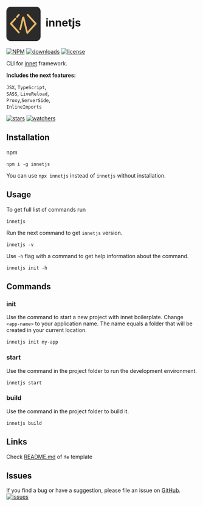 <a href="https://www.npmjs.com/package/innet"><img src="https://raw.githubusercontent.com/d8corp/innet/main/logo.svg" align="left" width="90" height="90" alt="InnetJs logo by Mikhail Lysikov"></a>

# &nbsp; innetjs

&nbsp;

[![NPM](https://img.shields.io/npm/v/innetjs.svg)](https://github.com/d8corp/innetjs/blob/main/CHANGELOG.md)
[![downloads](https://img.shields.io/npm/dm/innetjs.svg)](https://www.npmjs.com/package/innetjs)
[![license](https://img.shields.io/npm/l/innetjs)](https://github.com/d8corp/innetjs/blob/main/LICENSE)

CLI for [innet](https://www.npmjs.com/package/innet) framework.

**Includes the next features:**

`JSX`, `TypeScript`,  
`SASS`, `LiveReload`,  
`Proxy`,`ServerSide`,  
`InlineImports`

[![stars](https://img.shields.io/github/stars/d8corp/innetjs?style=social)](https://github.com/d8corp/innetjs/stargazers)
[![watchers](https://img.shields.io/github/watchers/d8corp/innetjs?style=social)](https://github.com/d8corp/innetjs/watchers)

## Installation
npm
```shell
npm i -g innetjs
```
You can use `npx innetjs` instead of `innetjs` without installation.
## Usage
To get full list of commands run
```shell
innetjs
```
Run the next command to get `innetjs` version.
```shell
innetjs -v
```
Use `-h` flag with a command to get help information about the command.
```shell
innetjs init -h
```
## Commands
### init <app-name>
Use the command to start a new project with innet boilerplate. Change `<app-name>` to your application name.
The name equals a folder that will be created in your current location.
```shell
innetjs init my-app
```
### start
Use the command in the project folder to run the development environment.
```shell
innetjs start
```
### build
Use the command in the project folder to build it.
```shell
innetjs build
```

## Links
Check [README.md](https://github.com/d8corp/innetjs/tree/main/src/templates/fe) of `fe` template
## Issues
If you find a bug or have a suggestion, please file an issue on [GitHub](https://github.com/d8corp/innetjs/issues).  
[![issues](https://img.shields.io/github/issues-raw/d8corp/innetjs)](https://github.com/d8corp/innetjs/issues)
